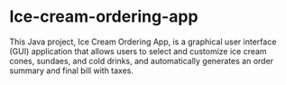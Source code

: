 # Ice-cream-ordering-app
This Java project, Ice Cream Ordering App, is a graphical user interface (GUI) application that allows users to select and customize ice cream cones, sundaes, and cold drinks, and automatically generates an order summary and final bill with taxes.
